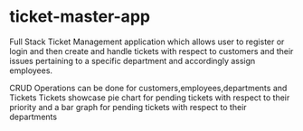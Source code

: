 # ticket-master-app
Full Stack Ticket Management application which allows user to register or login and then create and handle tickets with respect to customers
and their issues pertaining to a specific department and accordingly assign employees.

CRUD Operations can be done for customers,employees,departments and Tickets
Tickets showcase pie chart for pending tickets with respect to their priority and a bar graph for pending tickets with respect to their departments
